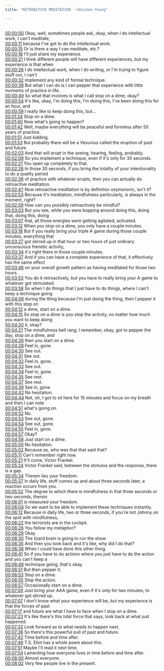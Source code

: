 ```yaml
---
title: "RETROACTIVE MEDITATION  ~Shinzen Young"

---
```

<br>[00:00:00](https://www.youtube.com/watch?v=1fG-MXm7zWI&t=0)   Okay, well, sometimes people ask, okay, when I do intellectual work, I can't meditate, 
<br>[00:00:11](https://www.youtube.com/watch?v=1fG-MXm7zWI&t=11)   because I've got to do the intellectual work. 
<br>[00:00:15](https://www.youtube.com/watch?v=1fG-MXm7zWI&t=15)   Or is there a way I can meditate, etc.? 
<br>[00:00:18](https://www.youtube.com/watch?v=1fG-MXm7zWI&t=18)   I'll just share my experience. 
<br>[00:00:21](https://www.youtube.com/watch?v=1fG-MXm7zWI&t=21)   I think different people will have different experiences, but my experience is that when 
<br>[00:00:26](https://www.youtube.com/watch?v=1fG-MXm7zWI&t=26)   I do intellectual work, when I do writing, or I'm trying to figure stuff out, I can't 
<br>[00:00:32](https://www.youtube.com/watch?v=1fG-MXm7zWI&t=32)   implement any kind of formal technique. 
<br>[00:00:39](https://www.youtube.com/watch?v=1fG-MXm7zWI&t=39)   But what I can do is I can pepper that experience with little moments of practice in life. 
<br>[00:00:49](https://www.youtube.com/watch?v=1fG-MXm7zWI&t=49)   So what that involves is what I call stop on a dime, okay? 
<br>[00:00:54](https://www.youtube.com/watch?v=1fG-MXm7zWI&t=54)   It's like, okay, I'm doing this, I'm doing this, I've been doing this for an hour, and 
<br>[00:00:59](https://www.youtube.com/watch?v=1fG-MXm7zWI&t=59)   I really like to keep doing this, but... 
<br>[00:01:24](https://www.youtube.com/watch?v=1fG-MXm7zWI&t=84)   Stop on a dime. 
<br>[00:01:40](https://www.youtube.com/watch?v=1fG-MXm7zWI&t=100)   Now what's going to happen? 
<br>[00:01:42](https://www.youtube.com/watch?v=1fG-MXm7zWI&t=102)   Well, maybe everything will be peaceful and formless after 50 years of practice. 
<br>[00:01:51](https://www.youtube.com/watch?v=1fG-MXm7zWI&t=111)   Just kidding. 
<br>[00:01:53](https://www.youtube.com/watch?v=1fG-MXm7zWI&t=113)   But probably there will be a Vesuvius called the eruption of past and future. 
<br>[00:02:03](https://www.youtube.com/watch?v=1fG-MXm7zWI&t=123)   And that will erupt in the seeing, hearing, feeling, probably. 
<br>[00:02:09](https://www.youtube.com/watch?v=1fG-MXm7zWI&t=129)   So you implement a technique, even if it's only for 30 seconds. 
<br>[00:02:21](https://www.youtube.com/watch?v=1fG-MXm7zWI&t=141)   You open up completely to that. 
<br>[00:02:26](https://www.youtube.com/watch?v=1fG-MXm7zWI&t=146)   In those 30 seconds, if you bring the totality of your intentionality to do a quality period 
<br>[00:02:36](https://www.youtube.com/watch?v=1fG-MXm7zWI&t=156)   of practice with whatever erupts, then you can actually do retroactive meditation. 
<br>[00:02:47](https://www.youtube.com/watch?v=1fG-MXm7zWI&t=167)   Now retroactive meditation is by definition oxymoronic, isn't it? 
<br>[00:02:53](https://www.youtube.com/watch?v=1fG-MXm7zWI&t=173)   Because it's meditation, mindfulness particularly, is always in the moment, right? 
<br>[00:02:59](https://www.youtube.com/watch?v=1fG-MXm7zWI&t=179)   How can you possibly retroactively be mindful? 
<br>[00:03:03](https://www.youtube.com/watch?v=1fG-MXm7zWI&t=183)   But you see, while you were bopping around doing this, doing that, doing this, doing 
<br>[00:03:07](https://www.youtube.com/watch?v=1fG-MXm7zWI&t=187)   that, all those energies were getting agitated, activated. 
<br>[00:03:12](https://www.youtube.com/watch?v=1fG-MXm7zWI&t=192)   When you stop on a dime, you only have a couple minutes. 
<br>[00:03:18](https://www.youtube.com/watch?v=1fG-MXm7zWI&t=198)   But if you really bring your triple A game during those couple minutes, everything that 
<br>[00:03:27](https://www.youtube.com/watch?v=1fG-MXm7zWI&t=207)   got stirred up in that hour or two hours of just ordinary unconscious frenetic activity, 
<br>[00:03:34](https://www.youtube.com/watch?v=1fG-MXm7zWI&t=214)   it's right there in those couple minutes. 
<br>[00:03:37](https://www.youtube.com/watch?v=1fG-MXm7zWI&t=217)   And if you can have a complete experience of that, it effectively has the same effect 
<br>[00:03:46](https://www.youtube.com/watch?v=1fG-MXm7zWI&t=226)   on your overall growth pattern as having meditated for those two hours. 
<br>[00:03:53](https://www.youtube.com/watch?v=1fG-MXm7zWI&t=233)   You do it retroactively, but you have to really bring your A game to whatever got stimulated. 
<br>[00:03:58](https://www.youtube.com/watch?v=1fG-MXm7zWI&t=238)   So when I do things that I just have to do things, where I can't keep a technique going 
<br>[00:04:06](https://www.youtube.com/watch?v=1fG-MXm7zWI&t=246)   during the thing because I'm just doing the thing, then I pepper it with this stop on 
<br>[00:04:12](https://www.youtube.com/watch?v=1fG-MXm7zWI&t=252)   a dime, start on a dime. 
<br>[00:04:15](https://www.youtube.com/watch?v=1fG-MXm7zWI&t=255)   So stop on a dime is you stop the activity, no matter how much you want to keep doing 
<br>[00:04:20](https://www.youtube.com/watch?v=1fG-MXm7zWI&t=260)   it, okay? 
<br>[00:04:21](https://www.youtube.com/watch?v=1fG-MXm7zWI&t=261)   The mindfulness bell rang, I remember, okay, got to pepper the day, stop on a dime, and 
<br>[00:04:26](https://www.youtube.com/watch?v=1fG-MXm7zWI&t=266)   then you start on a dime. 
<br>[00:04:28](https://www.youtube.com/watch?v=1fG-MXm7zWI&t=268)   Feel in, gone. 
<br>[00:04:30](https://www.youtube.com/watch?v=1fG-MXm7zWI&t=270)   See out. 
<br>[00:04:31](https://www.youtube.com/watch?v=1fG-MXm7zWI&t=271)   See out. 
<br>[00:04:32](https://www.youtube.com/watch?v=1fG-MXm7zWI&t=272)   Feel in, gone. 
<br>[00:04:33](https://www.youtube.com/watch?v=1fG-MXm7zWI&t=273)   See out. 
<br>[00:04:34](https://www.youtube.com/watch?v=1fG-MXm7zWI&t=274)   Feel in, gone. 
<br>[00:04:35](https://www.youtube.com/watch?v=1fG-MXm7zWI&t=275)   See rest. 
<br>[00:04:37](https://www.youtube.com/watch?v=1fG-MXm7zWI&t=277)   See rest. 
<br>[00:04:39](https://www.youtube.com/watch?v=1fG-MXm7zWI&t=279)   See in, gone. 
<br>[00:04:42](https://www.youtube.com/watch?v=1fG-MXm7zWI&t=282)   No hesitation. 
<br>[00:04:44](https://www.youtube.com/watch?v=1fG-MXm7zWI&t=284)   Not, oh, I got to sit here for 15 minutes and focus on my breath and then I can note 
<br>[00:04:51](https://www.youtube.com/watch?v=1fG-MXm7zWI&t=291)   what's going on. 
<br>[00:04:52](https://www.youtube.com/watch?v=1fG-MXm7zWI&t=292)   No. 
<br>[00:04:53](https://www.youtube.com/watch?v=1fG-MXm7zWI&t=293)   See out, gone. 
<br>[00:04:54](https://www.youtube.com/watch?v=1fG-MXm7zWI&t=294)   See out, gone. 
<br>[00:04:55](https://www.youtube.com/watch?v=1fG-MXm7zWI&t=295)   Feel in, gone. 
<br>[00:04:57](https://www.youtube.com/watch?v=1fG-MXm7zWI&t=297)   Okay? 
<br>[00:04:58](https://www.youtube.com/watch?v=1fG-MXm7zWI&t=298)   Just start on a dime. 
<br>[00:05:00](https://www.youtube.com/watch?v=1fG-MXm7zWI&t=300)   No hesitation. 
<br>[00:05:02](https://www.youtube.com/watch?v=1fG-MXm7zWI&t=302)   Because as, who was that that said that? 
<br>[00:05:11](https://www.youtube.com/watch?v=1fG-MXm7zWI&t=311)   Can't remember right now. 
<br>[00:05:21](https://www.youtube.com/watch?v=1fG-MXm7zWI&t=321)   It'll come, Victor Frankel. 
<br>[00:05:24](https://www.youtube.com/watch?v=1fG-MXm7zWI&t=324)   Victor Frankel said, between the stimulus and the response, there is a gap. 
<br>[00:05:34](https://www.youtube.com/watch?v=1fG-MXm7zWI&t=334)   Therein lies your freedom. 
<br>[00:05:37](https://www.youtube.com/watch?v=1fG-MXm7zWI&t=337)   In daily life, stuff comes up and about three seconds later, a reaction occurs from you. 
<br>[00:05:52](https://www.youtube.com/watch?v=1fG-MXm7zWI&t=352)   The degree to which there is mindfulness in that three seconds or two seconds, therein 
<br>[00:06:01](https://www.youtube.com/watch?v=1fG-MXm7zWI&t=361)   is measured your freedom. 
<br>[00:06:04](https://www.youtube.com/watch?v=1fG-MXm7zWI&t=364)   So we want to be able to implement these techniques instantly. 
<br>[00:06:12](https://www.youtube.com/watch?v=1fG-MXm7zWI&t=372)   Because in daily life, two or three seconds, if you're not Johnny on the spot with mindfulness, 
<br>[00:06:22](https://www.youtube.com/watch?v=1fG-MXm7zWI&t=382)   the terrorists are in the cockpit. 
<br>[00:06:26](https://www.youtube.com/watch?v=1fG-MXm7zWI&t=386)   You follow my metaphor? 
<br>[00:06:29](https://www.youtube.com/watch?v=1fG-MXm7zWI&t=389)   Okay. 
<br>[00:06:30](https://www.youtube.com/watch?v=1fG-MXm7zWI&t=390)   The lizard brain is going to run the show. 
<br>[00:06:35](https://www.youtube.com/watch?v=1fG-MXm7zWI&t=395)   And then you look back and it's like, why did I do that? 
<br>[00:06:38](https://www.youtube.com/watch?v=1fG-MXm7zWI&t=398)   When I could have done this other thing. 
<br>[00:06:41](https://www.youtube.com/watch?v=1fG-MXm7zWI&t=401)   So if you have to do actions where you just have to do the action and you can't keep a 
<br>[00:06:48](https://www.youtube.com/watch?v=1fG-MXm7zWI&t=408)   technique going, that's okay. 
<br>[00:06:51](https://www.youtube.com/watch?v=1fG-MXm7zWI&t=411)   But then pepper it. 
<br>[00:06:53](https://www.youtube.com/watch?v=1fG-MXm7zWI&t=413)   Stop on a dime. 
<br>[00:06:55](https://www.youtube.com/watch?v=1fG-MXm7zWI&t=415)   Stop the action. 
<br>[00:06:57](https://www.youtube.com/watch?v=1fG-MXm7zWI&t=417)   Occasionally start on a dime. 
<br>[00:07:00](https://www.youtube.com/watch?v=1fG-MXm7zWI&t=420)   Just bring your AAA game, even if it's only for two minutes, to whatever got stirred up. 
<br>[00:07:07](https://www.youtube.com/watch?v=1fG-MXm7zWI&t=427)   I don't know what your experience will be, but my experience is that the forces of past 
<br>[00:07:17](https://www.youtube.com/watch?v=1fG-MXm7zWI&t=437)   and future are what I have to face when I stop on a dime. 
<br>[00:07:23](https://www.youtube.com/watch?v=1fG-MXm7zWI&t=443)   It's like there's this tidal force that says, look back at what just happened. 
<br>[00:07:32](https://www.youtube.com/watch?v=1fG-MXm7zWI&t=452)   Look forward as to what needs to happen next. 
<br>[00:07:36](https://www.youtube.com/watch?v=1fG-MXm7zWI&t=456)   So there's this powerful pull of past and future. 
<br>[00:07:42](https://www.youtube.com/watch?v=1fG-MXm7zWI&t=462)   Time before and time after. 
<br>[00:07:46](https://www.youtube.com/watch?v=1fG-MXm7zWI&t=466)   T.S. Eliot has a whole poem about this. 
<br>[00:07:51](https://www.youtube.com/watch?v=1fG-MXm7zWI&t=471)   Maybe I'll read it next time. 
<br>[00:07:54](https://www.youtube.com/watch?v=1fG-MXm7zWI&t=474)   Lamenting how everyone lives in time before and time after. 
<br>[00:08:00](https://www.youtube.com/watch?v=1fG-MXm7zWI&t=480)   Almost everyone. 
<br>[00:08:02](https://www.youtube.com/watch?v=1fG-MXm7zWI&t=482)   Very few people live in the present. 
<br>
